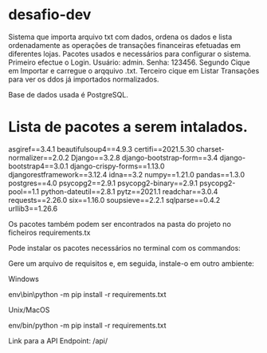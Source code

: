 # desafio-dev
Sistema que importa arquivo txt com dados, ordena os dados e lista ordenadamente as operações de transações financeiras efetuadas em diferentes lojas.
Pacotes usados e necessários para configurar o sistema.
Primeiro efectue o Login.
Usuário: admin.
Senha: 123456.
Segundo Cique em Importar e carregue o arqquivo .txt.
Terceiro cique em Listar Transações para ver os ddos já importados normalizados.

Base de dados usada é PostgreSQL.


# Lista de pacotes a serem intalados.

asgiref==3.4.1
beautifulsoup4==4.9.3
certifi==2021.5.30
charset-normalizer==2.0.2
Django==3.2.8
django-bootstrap-form==3.4
django-bootstrap4==3.0.1
django-crispy-forms==1.13.0
djangorestframework==3.12.4
idna==3.2
numpy==1.21.0
pandas==1.3.0
postgres==4.0
psycopg2==2.9.1
psycopg2-binary==2.9.1
psycopg2-pool==1.1
python-dateutil==2.8.1
pytz==2021.1
readchar==3.0.4
requests==2.26.0
six==1.16.0
soupsieve==2.2.1
sqlparse==0.4.2
urllib3==1.26.6


Os pacotes também podem ser encontrados na pasta do projeto no ficheiros requirements.tx

Pode instalar os pacotes necessários no terminal com os commandos:

Gere um arquivo de requisitos e, em seguida, instale-o em outro ambiente:

Windows

env\bin\python -m pip install -r requirements.txt

Unix/MacOS

env/bin/python -m pip install -r requirements.txt

Link para a API Endpoint:
/api/




